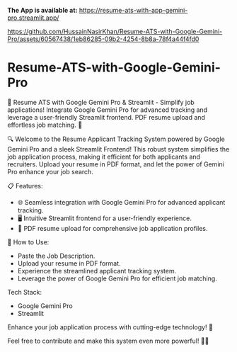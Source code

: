 **The App is available at:** https://resume-ats-with-app-gemini-pro.streamlit.app/

https://github.com/HussainNasirKhan/Resume-ATS-with-Google-Gemini-Pro/assets/60567438/1eb86285-09b2-4254-8b8a-78f4a44f4fd0

# Resume-ATS-with-Google-Gemini-Pro

🚀 Resume ATS with Google Gemini Pro &amp; Streamlit - Simplify job applications! Integrate Google Gemini Pro for advanced tracking and leverage a user-friendly Streamlit frontend. PDF resume upload and effortless job matching. 🌟

🔍 Welcome to the Resume Applicant Tracking System powered by Google Gemini Pro and a sleek Streamlit Frontend! This robust system simplifies the job application process, making it efficient for both applicants and recruiters. Upload your resume in PDF format, and let the power of Gemini Pro enhance your job search.

📋 Features:
- 🌐 Seamless integration with Google Gemini Pro for advanced applicant tracking.
- 🖥️ Intuitive Streamlit frontend for a user-friendly experience.
- 📄 PDF resume upload for comprehensive job application profiles.

🚀 How to Use:
- Paste the Job Description.
- Upload your resume in PDF format.
- Experience the streamlined applicant tracking system.
- Leverage the power of Google Gemini Pro for efficient job matching.


Tech Stack:
- Google Gemini Pro
- Streamlit

Enhance your job application process with cutting-edge technology! 🌟


Feel free to contribute and make this system even more powerful! 🤝🚀
